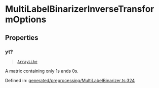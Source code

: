 # MultiLabelBinarizerInverseTransformOptions

## Properties

### yt?

> [`ArrayLike`](../types/ArrayLike.md)

A matrix containing only 1s ands 0s.

Defined in:  [generated/preprocessing/MultiLabelBinarizer.ts:324](https://github.com/transitive-bullshit/scikit-learn-ts/blob/122b3c0/packages/sklearn/src/generated/preprocessing/MultiLabelBinarizer.ts#L324)
